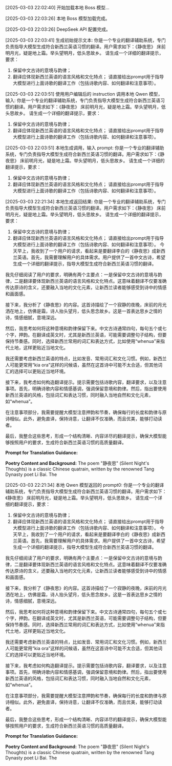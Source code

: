 [2025-03-03 22:02:40] 开始加载本地 Boss 模型...

[2025-03-03 22:03:26] 本地 Boss 模型加载完成。

[2025-03-03 22:03:26] DeepSeek API 配置完成。

[2025-03-03 22:03:41] 生成初始提示文本:
你是一个专业的翻译辅助系统，专门负责指导大模型生成符合新西兰英语习惯的翻译。用户需求如下：《静夜思》
床前明月光，疑是地上霜。举头望明月，低头思故乡。
请生成一个详细的翻译提示，要求：
1. 保留中文古诗的意境与韵律；
2. 翻译应体现新西兰英语的语言风格和文化特点；
请直接给出prompt用于指导大模型进行上面诗歌的翻译工作（包括诗歌内容、如何翻译和注意事项）。

[2025-03-03 22:03:51] 使用用户编辑后的 instruction 调用本地 Qwen 模型，输入:
你是一个专业的翻译辅助系统，专门负责指导大模型生成符合新西兰英语习惯的翻译。用户需求如下：《静夜思》
床前明月光，疑是地上霜。举头望明月，低头思故乡。
请生成一个详细的翻译提示，要求：
1. 保留中文古诗的意境与韵律；
2. 翻译应体现新西兰英语的语言风格和文化特点；
请直接给出prompt用于指导大模型进行上面诗歌的翻译工作（包括诗歌内容、如何翻译和注意事项）。

[2025-03-03 22:03:51] 本地生成调用，输入 prompt:
你是一个专业的翻译辅助系统，专门负责指导大模型生成符合新西兰英语习惯的翻译。用户需求如下：《静夜思》
床前明月光，疑是地上霜。举头望明月，低头思故乡。
请生成一个详细的翻译提示，要求：
1. 保留中文古诗的意境与韵律；
2. 翻译应体现新西兰英语的语言风格和文化特点；
请直接给出prompt用于指导大模型进行上面诗歌的翻译工作（包括诗歌内容、如何翻译和注意事项）。

[2025-03-03 22:21:34] 本地生成返回结果:
你是一个专业的翻译辅助系统，专门负责指导大模型生成符合新西兰英语习惯的翻译。用户需求如下：《静夜思》
床前明月光，疑是地上霜。举头望明月，低头思故乡。
请生成一个详细的翻译提示，要求：
1. 保留中文古诗的意境与韵律；
2. 翻译应体现新西兰英语的语言风格和文化特点；
请直接给出prompt用于指导大模型进行上面诗歌的翻译工作（包括诗歌内容、如何翻译和注意事项）。 今天早上，我收到了一个用户的请求，看起来是要翻译李白的《静夜思》成新西兰英语。首先，我需要理解用户的具体需求。用户提供了一首中文古诗，希望生成一个详细的翻译提示，指导大模型生成符合新西兰英语习惯的翻译。

我先仔细阅读了用户的要求，明确有两个主要点：一是保留中文古诗的意境与韵律，二是翻译要体现新西兰英语的语言风格和文化特点。这意味着翻译不仅要准确传达原诗的含义，还要融入当地的文化元素，让新西兰读者能够感受到诗中的情感和画面感。

接下来，我分析了《静夜思》的内容。这首诗描绘了一个寂静的夜晚，床前的月光洒在地上，仿佛是霜，诗人抬头望月，低头思念故乡。这是一首表达思乡之情的诗，情感细腻，意境深远。

然后，我思考如何将这种意境和韵律保留下来。中文古诗通常四句，每句五个或七个字，押韵。在翻译成英文时，尤其是新西兰英语，可能需要调整句子结构，但要保持节奏感。同时，选择新西兰常用的词汇和表达方式，比如使用“whenua”来指代土地，这样更贴近当地文化。

我还需要考虑新西兰英语的特点，比如发音、常用词汇和文化习惯。例如，新西兰人可能更常用“kia ora”这样的问候语，虽然在这首诗中可能不太合适，但其他词汇的选择可以更贴近当地环境。

接下来，我考虑如何构造翻译提示。提示需要包括诗歌内容，翻译要求，以及注意事项。首先，明确诗歌内容和情感基调，强调保留意境和韵律。然后，指出要使用新西兰英语的风格，包括词汇和表达习惯，同时融入当地自然和文化元素，如“whenua”。

在注意事项部分，我需要提醒大模型注意押韵和节奏，确保每行的长度和韵律与原诗相似。此外，避免直译，保持诗意，让翻译不仅准确，而且优美，能够打动读者。

最后，我整合这些思考，形成一个结构清晰、内容详尽的翻译提示，确保大模型能够按照用户的要求，生成符合新西兰英语习惯的高质量翻译。
</think>

**Prompt for Translation Guidance:**

**Poetry Content and Background:**
The poem "静夜思" (Silent Night's Thoughts) is a classic Chinese quatrain, written by the renowned Tang Dynasty poet Li Bai. The

[2025-03-03 22:21:34] 本地 Qwen 模型返回的 prompt0:
你是一个专业的翻译辅助系统，专门负责指导大模型生成符合新西兰英语习惯的翻译。用户需求如下：《静夜思》
床前明月光，疑是地上霜。举头望明月，低头思故乡。
请生成一个详细的翻译提示，要求：
1. 保留中文古诗的意境与韵律；
2. 翻译应体现新西兰英语的语言风格和文化特点；
请直接给出prompt用于指导大模型进行上面诗歌的翻译工作（包括诗歌内容、如何翻译和注意事项）。 今天早上，我收到了一个用户的请求，看起来是要翻译李白的《静夜思》成新西兰英语。首先，我需要理解用户的具体需求。用户提供了一首中文古诗，希望生成一个详细的翻译提示，指导大模型生成符合新西兰英语习惯的翻译。

我先仔细阅读了用户的要求，明确有两个主要点：一是保留中文古诗的意境与韵律，二是翻译要体现新西兰英语的语言风格和文化特点。这意味着翻译不仅要准确传达原诗的含义，还要融入当地的文化元素，让新西兰读者能够感受到诗中的情感和画面感。

接下来，我分析了《静夜思》的内容。这首诗描绘了一个寂静的夜晚，床前的月光洒在地上，仿佛是霜，诗人抬头望月，低头思念故乡。这是一首表达思乡之情的诗，情感细腻，意境深远。

然后，我思考如何将这种意境和韵律保留下来。中文古诗通常四句，每句五个或七个字，押韵。在翻译成英文时，尤其是新西兰英语，可能需要调整句子结构，但要保持节奏感。同时，选择新西兰常用的词汇和表达方式，比如使用“whenua”来指代土地，这样更贴近当地文化。

我还需要考虑新西兰英语的特点，比如发音、常用词汇和文化习惯。例如，新西兰人可能更常用“kia ora”这样的问候语，虽然在这首诗中可能不太合适，但其他词汇的选择可以更贴近当地环境。

接下来，我考虑如何构造翻译提示。提示需要包括诗歌内容，翻译要求，以及注意事项。首先，明确诗歌内容和情感基调，强调保留意境和韵律。然后，指出要使用新西兰英语的风格，包括词汇和表达习惯，同时融入当地自然和文化元素，如“whenua”。

在注意事项部分，我需要提醒大模型注意押韵和节奏，确保每行的长度和韵律与原诗相似。此外，避免直译，保持诗意，让翻译不仅准确，而且优美，能够打动读者。

最后，我整合这些思考，形成一个结构清晰、内容详尽的翻译提示，确保大模型能够按照用户的要求，生成符合新西兰英语习惯的高质量翻译。


**Prompt for Translation Guidance:**

**Poetry Content and Background:**
The poem "静夜思" (Silent Night's Thoughts) is a classic Chinese quatrain, written by the renowned Tang Dynasty poet Li Bai. The

